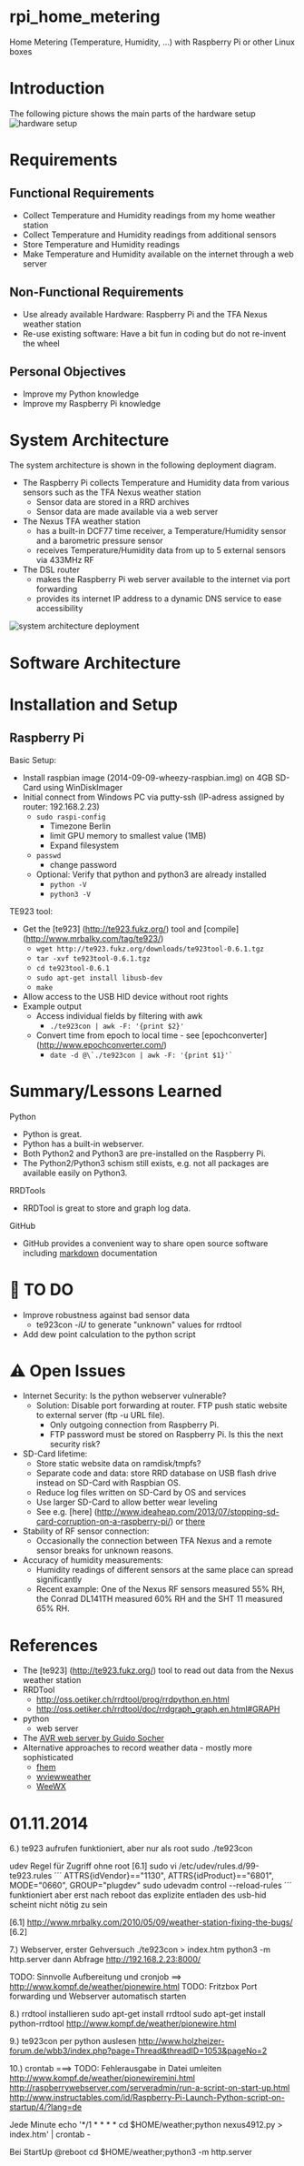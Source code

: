 rpi_home_metering
=================

Home Metering (Temperature, Humidity, ...) with Raspberry Pi or other Linux boxes

Introduction
============

The following picture shows the main parts of the hardware setup
![hardware setup][hardware setup]

Requirements
============

Functional Requirements
-----------------------
* Collect Temperature and Humidity readings from my home weather station
* Collect Temperature and Humidity readings from additional sensors
* Store Temperature and Humidity readings
* Make Temperature and Humidity available on the internet through a web server

Non-Functional Requirements
---------------------------
* Use already available Hardware: Raspberry Pi and the TFA Nexus weather station
* Re-use existing software: Have a bit fun in coding but do not re-invent the wheel

Personal Objectives
-------------------
* Improve my Python knowledge
* Improve my Raspberry Pi knowledge

System Architecture
===================
The system architecture is shown in the following deployment diagram.
* The Raspberry Pi collects Temperature and Humidity data from various sensors such as the TFA Nexus weather station
  * Sensor data are stored in a RRD archives
  * Sensor data are made available via a web server
* The Nexus TFA weather station 
  * has a built-in DCF77 time receiver,  a Temperature/Humidity sensor and a barometric pressure sensor
  * receives Temperature/Humidity data from up to 5 external sensors via 433MHz RF
* The DSL router 
  * makes the Raspberry Pi web server available to the internet via port forwarding
  * provides its internet IP address to a dynamic DNS service to ease accessibility

![system architecture deployment][system architecture deployment]


[system architecture deployment]: https://raw.githubusercontent.com/huirad/rpi_home_metering/master/doc/SystemArchitecture_Deployment.png
[hardware setup]: https://raw.githubusercontent.com/huirad/rpi_home_metering/master/doc/HW_Setup.png


Software Architecture
=====================


Installation and Setup
======================

Raspberry Pi
------------
Basic Setup:
* Install raspbian image (2014-09-09-wheezy-raspbian.img) on 4GB SD-Card using WinDiskImager
* Initial connect from Windows PC via putty-ssh (IP-adress assigned by router: 192.168.2.23)
  * `sudo raspi-config`
    * Timezone Berlin
    * limit GPU memory to smallest value (1MB)
    * Expand filesystem
  * `passwd`
    * change password
  * Optional: Verify that python and python3 are already installed
    * `python -V`
    * `python3 -V`

TE923 tool:
* Get the [te923] (http://te923.fukz.org/) tool and [compile] (http://www.mrbalky.com/tag/te923/)
  * `wget http://te923.fukz.org/downloads/te923tool-0.6.1.tgz`
  * `tar -xvf te923tool-0.6.1.tgz`
  * `cd te923tool-0.6.1`
  * `sudo apt-get install libusb-dev`
  * `make`
* Allow access to the USB HID device without root rights
* Example output
  * Access individual fields by filtering with awk
    * `./te923con | awk -F: '{print $2}'`
  * Convert time from epoch to local time - see [epochconverter] (http://www.epochconverter.com/)
    * ``date -d @\`./te923con | awk -F: '{print $1}'` ``

Summary/Lessons Learned
=======================
Python
* Python is great.
* Python has a built-in webserver.
* Both Python2 and Python3 are pre-installed on the Raspberry Pi.
* The Python2/Python3 schism still exists, e.g. not all packages are available easily on Python3.

RRDTools
* RRDTool is great to store and graph log data.

GitHub
* GitHub provides a convenient way to share open source software including [markdown][github markdown] documentation

[github markdown]: https://help.github.com/articles/markdown-basics/


:construction: TO DO
=====
* Improve robustness against bad sensor data
  * te923con *-iU* to generate "unknown" values for rrdtool
* Add dew point calculation to the python script


:warning: Open Issues
===========
* Internet Security: Is the python webserver vulnerable?
  * Solution: Disable port forwarding at router. FTP push static website to external server (ftp -u URL file).
    * Only outgoing connection from Raspberry Pi. 
	* FTP password must be stored on Raspberry Pi. Is this the next security risk?
* SD-Card lifetime: 
  * Store static website data on ramdisk/tmpfs?
  * Separate code and data: store RRD database on USB flash drive instead on SD-Card with Raspbian OS.
  * Reduce log files written on SD-Card by OS and services
  * Use larger SD-Card to allow better wear leveling
  * See e.g. [here] (http://www.ideaheap.com/2013/07/stopping-sd-card-corruption-on-a-raspberry-pi/) or  [there](http://raspberrypi.stackexchange.com/questions/169/how-can-i-extend-the-life-of-my-sd-card)
* Stability of RF sensor connection:
  * Occasionally the connection between TFA Nexus and a remote sensor breaks for unknown reasons.
* Accuracy of humidity measurements: 
  * Humidity readings of different sensors at the same place can spread significantly
  * Recent example: One of the Nexus RF sensors measured 55% RH, the Conrad DL141TH measured 60% RH and the SHT 11 measured 65% RH.

  
References
==========
* The [te923] (http://te923.fukz.org/) tool to read out data from the Nexus weather station
* RRDTool
  * http://oss.oetiker.ch/rrdtool/prog/rrdpython.en.html
  * http://oss.oetiker.ch/rrdtool/doc/rrdgraph_graph.en.html#GRAPH
* python  
  * web server
* The [AVR web server by Guido Socher](http://tuxgraphics.org/electronics/200709/avr-webserver-sensirion-humidity-temperature.shtml)
* Alternative approaches to record weather data - mostly more sophisticated
  * [fhem](http://fhem.de/fhem.html)
  * [wviewweather](http://www.wviewweather.com/)
  * [WeeWX](http://www.weewx.com/)


[power meter pulse counting]: http://openenergymonitor.org/emon/buildingblocks/introduction-to-pulse-counting  
  
  



01.11.2014
=============================




6.) te923 aufrufen
funktioniert, aber nur als root
sudo ./te923con 

udev Regel für Zugriff ohne root [6.1]
sudo vi /etc/udev/rules.d/99-te923.rules
´´´
ATTRS{idVendor}=="1130", ATTRS{idProduct}=="6801", MODE="0660", GROUP="plugdev"
sudo udevadm control --reload-rules
´´´
funktioniert aber erst nach reboot
das explizite entladen des usb-hid scheint nicht nötig zu sein



[6.1] http://www.mrbalky.com/2010/05/09/weather-station-fixing-the-bugs/
[6.2] 

7.) Webserver, erster Gehversuch
./te923con > index.htm
python3 -m http.server
dann Abfrage http://192.168.2.23:8000/

TODO: Sinnvolle Aufbereitung und cronjob ==> http://www.kompf.de/weather/pionewire.html
TODO: Fritzbox Port forwarding und Webserver automatisch starten

8.) rrdtool installieren
sudo apt-get install rrdtool
sudo apt-get install python-rrdtool
http://www.kompf.de/weather/pionewire.html






9.) te923con per python auslesen
http://www.holzheizer-forum.de/wbb3/index.php?page=Thread&threadID=1053&pageNo=2


10.) crontab  ===> TODO: Fehlerausgabe in Datei umleiten
http://www.kompf.de/weather/pionewiremini.html
http://raspberrywebserver.com/serveradmin/run-a-script-on-start-up.html
http://www.instructables.com/id/Raspberry-Pi-Launch-Python-script-on-startup/4/?lang=de

Jede Minute
echo '*/1 * * * * cd $HOME/weather;python nexus4912.py > index.htm' | crontab -

Bei StartUp
@reboot cd $HOME/weather;python3 -m http.server




















